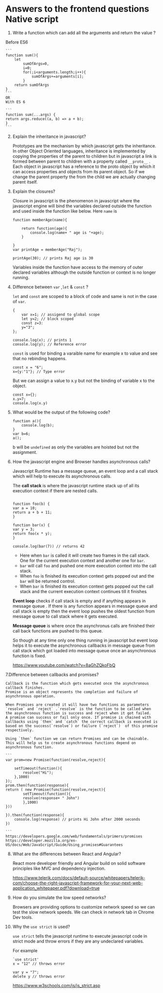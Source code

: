 # Answers to the frontend questions Native script
1. Write a function which can add all the arguments and return the value ?
 
 Before ES6
 
    ```
    function sum(){
        let 
            sumOfArgs=0,
            i=0;
            for(;i<arguments.length;i++){
                sumOfArgs+=arguments[i];
            }
        return sumOfArgs
    }
    ```
    OR
    With ES 6 

    ```
    function sum(...args) {
    return args.reduce((a, b) => a + b);
    }
    ```

2. Explain the inheritance in javascript?
    
    Prototypes are the mechanism by which javascript gets the inheritance. In other Object Oriented languages, inheritance is implemented by copying the properties of the parent to children but in javascript a link is formed between parent to children with a property called `__proto__` .
    Each object in javascript has a reference to the proto object by which it can access properties and objects from its parent object. So if we change the parent property the from the child we are actually changing parent itself.


3. Explain the closures?
    
    Closure in javascript is the phenomenon in javascript where the javascript engine will bind the variables declared outside the function and used inside the function like below. Here `name` is 
    ```
    function memberAge(name){

        return function(age){
            console.log(name+ " age is "+age);
        }

    }
    var printAge = memberAge("Raj");

    printAge(30); // prints Raj age is 30
    ```
    Variables inside the function have access to the memory of outer declared variables although the outside function or context is no longer running.


4. Difference between `var` ,`let` & `const` ?
    
    `let` and `const` are scoped to a block of code and same is not in the case of `var`.
    ```
    {
        var x=1; // assigend to global scope
        let y=2; // block scoped
        const z=3:
        y="3";
    };

    console.log(x); // prints 1
    console.log(y); // Reference error 
    ```
    `const` is used for binding a varaible name for example x to value and see that no rebinding happens.

    ```
    const x = "6";
    x={y:"1"}; // Type error

    ```
    But we can assign a value to x.y but not the binding of variable x to the object.
    ```
    const x={};
    x.y=7;
    console.log(x.y)

    ```

5. What would be the output of the following code?
    ```
    function a(){
        console.log(b);
    }
    var b=6;
    a();
    ```
    
    b will be `undefined` as only the variables are hoisted but not the assignment.


6. How the javascript engine and Browser handles asynchronous calls?
    
    Javascript Runtime has a message queue, an event loop and a call stack which will help to execute its asynchronous calls. 

    The **call stack** is where the javascript runtime stack up of all its execution context if there are nested calls. 

    ```

    function foo(b) {
    var a = 10;
    return a + b + 11;
    }

    function bar(x) {
    var y = 3;
    return foo(x * y);
    }

    console.log(bar(7)) // returns 42

    ```
    - Here when `bar` is called it will create two frames in the call stack. One for the current execution context and another one for `bar`.
    - `bar`  will call `foo` and pushed one more execution context into the call stack.
    - When `foo` is finished its execution context gets popped out and the `bar` will be returned control. 
    - When `bar` is finished its execution context gets popped out the call stack and the current execution context continues till it finishes

    **Event loop** checks if call stack is empty and if anything appears in message queue . If there is any function appears in message queue and call stack is empty then the event loop pushes the oldest function from message queue to call stack where it gets executed.

    **Message queue** is where once the asynchronus calls are finished their call back functions are pushed to this queue.

    So though at any time only one thing running in javascript but event loop helps it to execute the asynchronous callbacks in message queue from call stack which got loaded into message queue once an asynchronous function is fixed.

    https://www.youtube.com/watch?v=8aGhZQkoFbQ


7.Difference between callbacks and promises?
    
    Callback is the function which gets executed once the asynchronous callback finishes.
    Promise is an object represents the completion and failure of asynchronous operation. 

    When Promises are created it will have two functions as parameters `resolve` and `reject` .`resolve` is the function to be called when the asynchronous function is success and reject when it got failed. 
    A promise can success or fail only once. If promise is chained with callbacks using `then` and `catch` the correct callback is executed is based on the success(`resolve`) or failure (`reject`)  of this promise respectively. 

    Using `then` function we can return Promises and can be chainable. This will help us to create asynchronous functions depend on asynchronous function.

    ```
    var prom=new Promise(function(resolve,reject){

        setTimeout(function(){
            resolve("Hi");
        },1000)
    });
    prom.then(function(response){
    return ( new Promise(function(resolve,reject){
            setTimeout(function(){
            resolve(response+ " John")     
            },1000)
    }))

    }).then(function(response){
        console.log(response) // prints Hi John after 2000 seconds
    })

    ```
    https://developers.google.com/web/fundamentals/primers/promises 
    https://developer.mozilla.org/en-US/docs/Web/JavaScript/Guide/Using_promises#Guarantees



8. What are the differences between React and Angular?
    
    React more developer friendly and Angular build on solid software principles like MVC and dependency injection.

    https://www.telerik.com/docs/default-source/whitepapers/telerik-com/choose-the-right-javascript-framework-for-your-next-web-application_whitepaper.pdf?download=true


9. How do you simulate the low speed networks?
    
    Browsers are providing options to customize network speed so we can test the slow network speeds. We can check in network tab in Chrome Dev tools.


10. Why the `use strict` is used?
    
    `use strict` tells the javascript runtime to execute javascript code in strict mode and throw errors if they are any undeclared variables.

    For example 
    ```
    `use strict'
    x = "12" // throws error

    ```
    ```
    var y = "7";
    delete y // throws error 

    ```

    https://www.w3schools.com/js/js_strict.asp